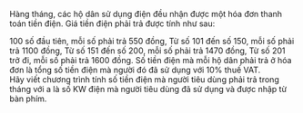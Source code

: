 Hàng tháng, các hộ dân sử dụng điện đều nhận được một hóa đơn thanh toán tiền điện. Giá tiền điện phải trả được tính như sau:

100 số đầu tiên, mỗi số phải trả 550 đồng,
Từ số 101 đến số 150, mỗi số phải trả 1100 đồng,
Từ số 151 đến số 200, mỗi số phải trả 1470 đồng,
Từ số 201 trở đi, mỗi số phải trả 1600 đồng.
Số tiền điện mà mỗi hộ dân phải trả ở hóa đơn là tổng số tiền điện mà người đó đã sử dụng với 10% thuế VAT.     
Hãy viết chương trình tính số tiền điện mà người tiêu dùng phải trả trong tháng với a là số KW điện mà người tiêu dùng đã sử dụng và được nhập từ bàn phím.